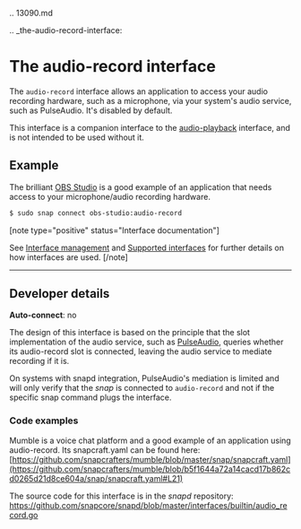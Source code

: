 .. 13090.md

.. _the-audio-record-interface:

# The audio-record interface

The `audio-record` interface allows an application to access your audio recording hardware, such as a microphone, via your system's audio service, such as PulseAudio. It's disabled by default.

This interface is a companion interface to the [audio-playback](the-audio-playback-interface.md) interface, and is not intended to be used without it.

<h2 id='the-audio-record-interface-heading--example'>Example</h2>

The brilliant [OBS Studio](https://snapcraft.io/obs-studio) is a good example of an application that needs access to your microphone/audio recording hardware.

```bash
$ sudo snap connect obs-studio:audio-record
```

[note type="positive" status="Interface documentation"]

See [Interface management](interface-management.md) and [Supported interfaces](supported-interfaces.md) for further details on how interfaces are used.
[/note]

---

<h2 id='the-audio-record-interface-heading--dev-details'>Developer details </h2>

**Auto-connect**: no

The design of this interface is based on the principle that the slot implementation of the audio service, such as [PulseAudio](the-pulseaudio-interface.md), queries whether its audio-record slot is connected, leaving the audio service to mediate recording if it is.

On systems with snapd integration, PulseAudio's mediation is limited and will only verify that the *snap* is connected to `audio-record` and not if the specific snap command plugs the interface.

<h3 id='the-audio-record-interface-heading-code'>Code examples</h3>

Mumble is a voice chat platform and a good example of an application using audio-record. Its snapcraft.yaml can be found here:
[https://github.com/snapcrafters/mumble/blob/master/snap/snapcraft.yaml](https://github.com/snapcrafters/mumble/blob/b5f1644a72a14cacd17b862cd0265d21d8ce604a/snap/snapcraft.yaml#L21)

The source code for this interface is in the *snapd* repository:
<https://github.com/snapcore/snapd/blob/master/interfaces/builtin/audio_record.go>